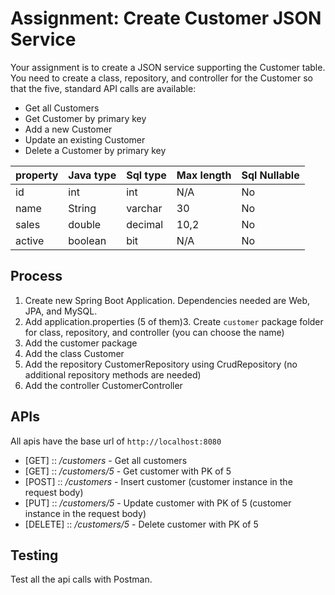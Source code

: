 # Assignment: Create Customer JSON Service

Your assignment is to create a JSON service supporting the Customer table. You need to create a class, repository, and controller for the Customer so that the five, standard API calls are available:

* Get all Customers
* Get Customer by primary key
* Add a new Customer
* Update an existing Customer
* Delete a Customer by primary key

| property | Java type | Sql type | Max length |Sql Nullable |
| --- | --- | --- | --- | --- |
| id | int | int | N/A | No |
| name | String | varchar | 30 | No |
| sales | double | decimal | 10,2 | No |
| active | boolean | bit | N/A | No |

## Process

1. Create new Spring Boot Application. Dependencies needed are Web, JPA, and MySQL.
2. Add application.properties (5 of them)3. Create `customer` package folder for class, repository, and controller (you can choose the name)
3. Add the customer package
4. Add the class Customer
5. Add the repository CustomerRepository using CrudRepository (no additional repository methods are needed)
6. Add the controller CustomerController

## APIs

All apis have the base url of `http://localhost:8080`

* [GET] :: _/customers_ - Get all customers
* [GET] :: _/customers/5_ - Get customer with PK of 5
* [POST] :: _/customers_ - Insert customer (customer instance in the request body)
* [PUT] :: _/customers/5_ - Update customer with PK of 5 (customer instance in the request body)
* [DELETE] :: _/customers/5_ - Delete customer with PK of 5

## Testing

Test all the api calls with Postman.